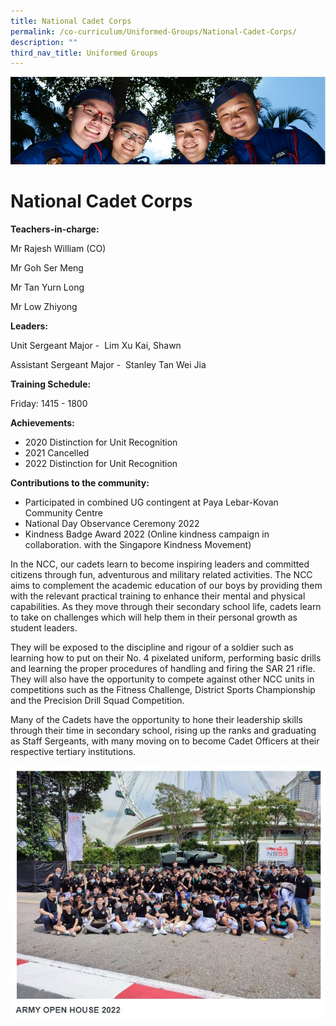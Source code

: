 ```yaml
---
title: National Cadet Corps
permalink: /co-curriculum/Uniformed-Groups/National-Cadet-Corps/
description: ""
third_nav_title: Uniformed Groups
---
```

![](/images/CCA.jpg)

National Cadet Corps
====================

**Teachers-in-charge:**

Mr Rajesh William (CO)

Mr Goh Ser Meng  

Mr Tan Yurn Long

Mr Low Zhiyong

**Leaders:**

Unit Sergeant Major -  Lim Xu Kai, Shawn

Assistant Sergeant Major -  Stanley Tan Wei Jia 

  

**Training Schedule:** 

Friday: 1415 - 1800

  

**Achievements:**

*   2020 Distinction for Unit Recognition
*   2021 Cancelled 
*   2022 Distinction for Unit Recognition

**Contributions to the community:**

*   Participated in combined UG contingent at Paya Lebar-Kovan Community Centre 
*   National Day Observance Ceremony 2022
*   Kindness Badge Award 2022 (Online kindness campaign in collaboration. with the Singapore Kindness Movement)

  

In the NCC, our cadets learn to become inspiring leaders and committed citizens through fun, adventurous and military related activities. The NCC aims to complement the academic education of our boys by providing them with the relevant practical training to enhance their mental and physical capabilities. As they move through their secondary school life, cadets learn to take on challenges which will help them in their personal growth as student leaders.

They will be exposed to the discipline and rigour of a soldier such as learning how to put on their No. 4 pixelated uniform, performing basic drills and learning the proper procedures of handling and firing the SAR 21 rifle. They will also have the opportunity to compete against other NCC units in competitions such as the Fitness Challenge, District Sports Championship and the Precision Drill Squad Competition. 

Many of the Cadets have the opportunity to hone their leadership skills through their time in secondary school, rising up the ranks and graduating as Staff Sergeants, with many moving on to become Cadet Officers at their respective tertiary institutions.

![](/images/NCC1.jpeg)
